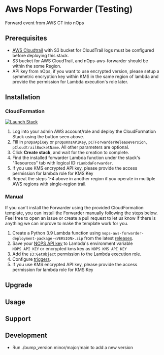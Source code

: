 # Aws Nops Forwarder (Testing)

Forward event from AWS CT into nOps

## Prerequisites
- [AWS Cloudtrail](https://docs.aws.amazon.com/awscloudtrail/latest/userguide/cloudtrail-create-a-trail-using-the-console-first-time.html) with S3 bucket for CloudTrail logs must be configured before deploying this stack.
- S3 bucket for AWS CloudTrail, and nOps-aws-forwarder should be within the some Region.
- API key from nOps, if you want to use encrypted version, please setup a symmetric encryption key within KMS in the same region of lambda and provide the permission for Lambda execution's role later.

## Installation

### CloudFormation
[![Launch Stack](https://s3.amazonaws.com/cloudformation-examples/cloudformation-launch-stack.png)](https://console.aws.amazon.com/cloudformation/home#/stacks/create/review?stackName=nops-aws-forwarder&templateURL=https://nops-cloudformation-template.s3.us-west-2.amazonaws.com/lambda-forwarder-cloudformation-template.yaml)

1. Log into your admin AWS account/role and deploy the CloudFormation Stack using the button seen above.
2. Fill in `pnOpsApiKey` or `pnOpsKmsAPIKey`, `pCTForwarderReleaseVersion`, `pCloudtrailBucketName`. All other parameters are optional.
3. Click **Create stack**, and wait for the creation to complete.
4. Find the installed forwarder Lambda function under the stack's "Resources" tab with logical ID `rLambdaForwarder`.
5. If you use KMS encrypted API key, please provide the access permission for lambda role for KMS Key
6. Repeat the steps 1-4 above in another region if you operate in multiple AWS regions with single-region trail.


### Manual
If you can't install the Forwarder using the provided CloudFormation template, you can install the Forwarder manually following the steps below. Feel free to open an issue or create a pull request to let us know if there is anything we can improve to make the template work for you.

1. Create a Python 3.9 Lambda function using `nops-aws-forwarder-deployment-package-<VERSION>.zip` from the latest [releases](https://github.com/nops-io/nops-aws-forwarder/releases).
2. Save your [NOPS API key](https://app.nops.io/v3/settings?tab=API%20Key) to Lambda's environment variable `NOPS_API_KEY` or encrypted kms key as `NOPS_KMS_API_KEY`
3. Add the `s3:GetObject` permission to the Lambda execution role.
4. Configure [triggers](https://docs.aws.amazon.com/lambda/latest/dg/with-cloudtrail-example.html).
5. If you use KMS encrypted API key, please provide the access permission for lambda role for KMS Key

## Upgrade

## Usage

## Support


## Development
- Run ./bump_version minor/major/main to add a new version
